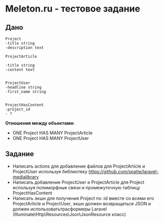 # Meleton.ru - тестовое задание

## Дано

```
Project
-title string
-description text

ProjectArticle

-title string
-content text


ProjectUser
-headline string
-first_name string


ProjectHasContent
-project_id
- ? 
```

**Отношения между объектами:** 

- ONE Project HAS MANY ProjectArticle
- ONE Project HAS MANY ProjectUser

## Задание

- Написать actions для добавление файлов для ProjectArticle и ProjectUser используя библиотеку https://github.com/spatie/laravel-medialibrary
- Написать добавление ProjectUser и ProjectArticle для Project используя полиморфные связи и промежуточную таблицу ProjectHasContent
- Написать экшн для получения Project по :id вместе со всеми его ProjectArticle и ProjectUser, экшн должен возвращаться JSON и должен использоватьтрасформеры Laravel (Illuminate\Http\Resources\Json\JsonResource класс)
